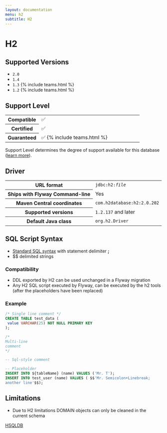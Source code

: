 ```yaml
---
layout: documentation
menu: h2
subtitle: H2
---
```

# H2

## Supported Versions

- `2.0`
- `1.4`
- `1.3` {% include teams.html %}
- `1.2` {% include teams.html %}

## Support Level

<table class="table">
    <tr>
        <th width="25%">Compatible</th>
        <td>✅</td>
    </tr>
    <tr>
        <th width="25%">Certified</th>
        <td>✅</td>
    </tr>
    <tr>
        <th width="25%">Guaranteed</th>
        <td>✅ {% include teams.html %}</td>
    </tr>
</table>

Support Level determines the degree of support available for this database ([learn more](/documentation/learnmore/database-support)). 

## Driver

<table class="table">
<tr>
<th>URL format</th>
<td><code>jdbc:h2:<i>file</i></code></td>
</tr>
<tr>
<th>Ships with Flyway Command-line</th>
<td>Yes</td>
</tr>
<tr>
<th>Maven Central coordinates</th>
<td><code>com.h2database:h2:2.0.202</code></td>
</tr>
<tr>
<th>Supported versions</th>
<td><code>1.2.137</code> and later</td>
</tr>
<tr>
<th>Default Java class</th>
<td><code>org.h2.Driver</code></td>
</tr>
</table>

## SQL Script Syntax

- [Standard SQL syntax](/documentation/concepts/migrations#sql-based-migrations#syntax) with statement delimiter **;**
- $$ delimited strings

### Compatibility

- DDL exported by H2 can be used unchanged in a Flyway migration
- Any H2 SQL script executed by Flyway, can be executed by the h2 tools (after the placeholders have been replaced)
        
### Example

```sql
/* Single line comment */
CREATE TABLE test_data (
 value VARCHAR(25) NOT NULL PRIMARY KEY
);

/*
Multi-line
comment
*/

-- Sql-style comment

-- Placeholder
INSERT INTO ${tableName} (name) VALUES ('Mr. T');
INSERT INTO test_user (name) VALUES ( $$'Mr. Semicolon+Linebreak;
another line'$$);
```

## Limitations

- Due to H2 limitations DOMAIN objects can only be cleaned in the current schema

<p class="next-steps">
    <a class="btn btn-primary" href="/documentation/database/hsqldb">HSQLDB <i class="fa fa-arrow-right"></i></a>
</p>
